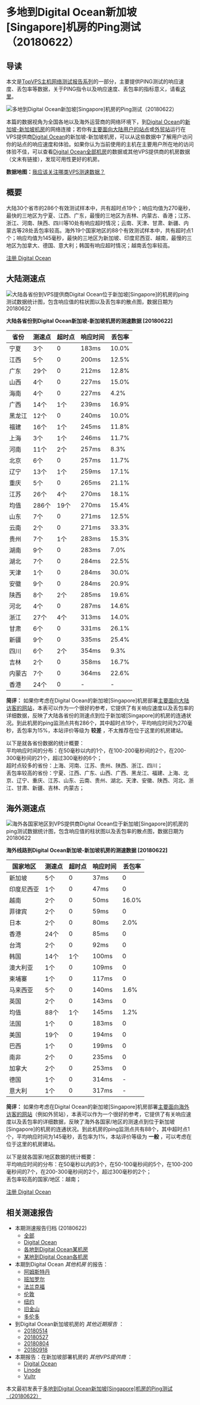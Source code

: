 #  多地到Digital Ocean新加坡[Singapore]机房的Ping测试（20180622） 

## 导读

本文是[TopVPS主机网络测试报告系列](https://vps123.top/pingtest)的一部分，主要提供PING测试的响应速度、丢包率等数据，关于PING指令以及响应速度、丢包率的指标意义，请看[这里](https://vps123.top/what-is-ping.html)。

![多地到Digital Ocean新加坡\[Singapore\]机房的Ping测试（20180622）](/images/thumbnails/to_do_Singapore.png)

本篇的数据视角为全国各地以及海外运营商的网络环境下，到[Digital Ocean](https://vps123.top/go/do)的[新加坡-新加坡机房](https://vps123.top/digitalocean-facilities.html#singapore)的网络连接；若你有[主要面向大陆用户的站点](https://vps123.top/website-for-mainland-users.html)或[外贸站](https://vps123.top/website-for-internation-trade.html)运行在VPS提供商[Digital Ocean](https://vps123.top/go/do)的新加坡-新加坡机房，可以从这些数据中了解用户访问你的站点的响应速度和体验。如果你认为当前使用的主机在主要用户所在地的访问体验不佳，可以查看[Digital Ocean全部机房](/digitalocean/isp/china/20180622-digitalocean-isp-china.md)的数据或其他VPS提供商的机房数据（文末有链接），发现可用性更好的机房。

**数据地图：**[我应该关注哪类VPS测速数据？](https://vps123.top/find-pingtest-data-you-need.html)

## 概要

大陆30个省市的286个有效测试样本中，共有超时点19个；响应均值为270毫秒，最快的三地区为宁夏、江西、广东，最慢的三地区为吉林、内蒙古、香港；江苏、浙江、河南、陕西、四川等10处有响应超时情况；云南、天津、甘肃、新疆、内蒙古等28处丢包率较高。海外19个国家地区的88个有效测试样本中，共有超时点1个；响应均值为145毫秒，最快的三地区为新加坡、印度尼西亚、越南，最慢的三地区为加拿大、德国、意大利；韩国有响应超时情况；越南丢包率较高。

[注册 Digital Ocean](https://vps123.top/go/do/_btn1)

## 大陆测速点

![大陆各省份到VPS提供商Digital Ocean位于新加坡\[Singapore\]的机房的ping测试数据统计图，包含响应值的柱状图以及丢包率的散点图，数据日期为20180622](/images/pingtests/do_20180622/plot_idc_do_singapore-singapore_20180622_mainland.png)

**大陆各省份到Digital Ocean新加坡-新加坡机房的测速数据 [20180622]**

省份 | 测速点 | 超时点 | 响应时间 | 丢包率  
---|---|---|---|---  
宁夏 | 3个 | 0 | 183ms | 10.0%  
江西 | 5个 | 0 | 200ms | 12.5%  
广东 | 29个 | 0 | 212ms | 12.8%  
山西 | 4个 | 0 | 227ms | 15.0%  
海南 | 4个 | 0 | 227ms | 4.2%  
广西 | 14个 | 1个 | 239ms | 16.9%  
黑龙江 | 12个 | 0 | 240ms | 10.0%  
福建 | 16个 | 1个 | 245ms | 11.8%  
上海 | 3个 | 1个 | 246ms | 11.7%  
河南 | 11个 | 2个 | 257ms | 8.3%  
北京 | 6个 | 0 | 257ms | 11.7%  
辽宁 | 13个 | 1个 | 259ms | 17.1%  
重庆 | 5个 | 0 | 265ms | 21.1%  
江苏 | 26个 | 4个 | 270ms | 18.1%  
均值 | 286个 | 19个 | 270ms | 15.4%  
山东 | 7个 | 0 | 271ms | 12.5%  
云南 | 2个 | 0 | 271ms | 33.3%  
贵州 | 7个 | 1个 | 283ms | 15.3%  
湖南 | 9个 | 0 | 283ms | 7.0%  
湖北 | 7个 | 0 | 284ms | 22.5%  
天津 | 1个 | 0 | 284ms | 30.0%  
安徽 | 9个 | 0 | 284ms | 20.9%  
陕西 | 8个 | 2个 | 285ms | 19.6%  
河北 | 4个 | 0 | 287ms | 14.6%  
浙江 | 27个 | 4个 | 313ms | 14.0%  
甘肃 | 6个 | 0 | 331ms | 26.1%  
新疆 | 9个 | 0 | 335ms | 25.4%  
四川 | 6个 | 2个 | 354ms | 9.3%  
吉林 | 2个 | 0 | 358ms | 16.7%  
内蒙古 | 7个 | 0 | 364ms | 22.6%  
香港 | 24个 | 0 | - | -  
  
**简评：** 如果你考虑在Digital Ocean的新加坡[Singapore]机房部署[主要面向大陆访客的网站](website-for-mainland-users.html)，本表可以作为一个很好的参考，它提供了有关响应速度以及丢包率的详细数据，反映了大陆各省份的测速点到位于新加坡[Singapore]的机房的连通状况。到此机房的ping监测点共有286个，其中超时点19个，平均响应时间为270毫秒，丢包率为15%，本站评价等级为 **较差** ，不太推荐在位于这里的机房建站。

以下是就各省份数据的统计概要：  
平均响应时间的分布：在50毫秒以内的1个，在100-200毫秒间的2个，在200-300毫秒间的21个，超过300毫秒的6个；  
超时点较多的省份：上海、河南、江苏、贵州、陕西、浙江、四川；  
丢包率较高的省份：宁夏、江西、广东、山西、广西、黑龙江、福建、上海、北京、辽宁、重庆、江苏、山东、云南、贵州、湖北、天津、安徽、陕西、河北、浙江、甘肃、新疆、吉林、内蒙古；

## 海外测速点

![海外各国家地区到VPS提供商Digital Ocean位于新加坡\[Singapore\]的机房的ping测试数据统计图，包含响应值的柱状图以及丢包率的散点图，数据日期为20180622](/images/pingtests/do_20180622/plot_idc_do_singapore-singapore_20180622_overseas.png)

**海外线路到Digital Ocean新加坡-新加坡机房的测速数据 [20180622]**

国家地区 | 测速点 | 超时点 | 响应时间 | 丢包率  
---|---|---|---|---  
新加坡 | 5个 | 0 | 37ms | 0  
印度尼西亚 | 1个 | 0 | 47ms | 0  
越南 | 2个 | 0 | 50ms | 16.0%  
菲律宾 | 2个 | 0 | 59ms | 0  
日本 | 2个 | 0 | 80ms | 2.0%  
香港 | 24个 | 0 | 85ms | 0  
台湾 | 2个 | 0 | 92ms | 0  
韩国 | 14个 | 1个 | 100ms | 0  
澳大利亚 | 1个 | 0 | 109ms | 0  
柬埔寨 | 1个 | 0 | 117ms | 0  
马来西亚 | 5个 | 0 | 140ms | 1.6%  
英国 | 2个 | 0 | 143ms | 0  
均值 | 88个 | 1个 | 145ms | 1.2%  
法国 | 1个 | 0 | 183ms | 0  
美国 | 19个 | 0 | 194ms | 0  
巴西 | 1个 | 0 | 199ms | 0  
南非 | 2个 | 0 | 235ms | 0  
加拿大 | 2个 | 0 | 253ms | 0  
德国 | 1个 | 0 | 314ms | -  
意大利 | 1个 | 0 | 317ms | -  
  
**简评：** 如果你考虑在Digital Ocean的新加坡[Singapore]机房部署[主要面向海外访客的网站](https://vps123.top/website-for-internation-trade.html)（例如外贸站），本表可以作为一个很好的参考，它提供了有关响应速度以及丢包率的详细数据，反映了海外各国家/地区的测速点到位于新加坡[Singapore]的机房的连通状况。到此机房的ping监测点共有88个，其中超时点1个，平均响应时间为145毫秒，丢包率为1%，本站评价等级为 **一般** ，可以考虑在位于这里的机房建站。

以下是就各国家/地区数据的统计概要：  
平均响应时间的分布：在50毫秒以内的3个，在50-100毫秒间的5个，在100-200毫秒间的7个，在200-300毫秒间的2个，超过300毫秒的2个；  
丢包率较高的国家/地区：越南；

[注册 Digital Ocean](https://vps123.top/go/do/_btn2)

## 相关测速报告

  * 本期测速报告归档 (20180622) 
    * [全部](https://vps123.top/pingtests/20180622 "本期各VPS提供商全部测速报告")
    * [Digital Ocean](https://vps123.top/pingtests/idc-digitalocean/20180622 "本期Digital Ocean的全部测速报告")
    * [各地到Digital Ocean某机房](https://vps123.top/pingtests/idc-digitalocean/isp-global/20180622 "以Digital Ocean某机房为关注对象的视角，横向比较大陆各省份、海外各国家地区")
    * [某地到Digital Ocean各机房](https://vps123.top/pingtests/idc-digitalocean/facility-all/20180622 "以大陆某省份为关注对象的视角，横向比较Digital Ocean各机房")
  * 本期到Digital Ocean _其他机房_ 的报告： 
    * [阿姆斯特丹](/digitalocean/idc/amsterdam/20180622-digitalocean-idc-amsterdam.md "多地到Digital Ocean阿姆斯特丹机房的Ping测试 20180622")
    * [班加罗尔](/digitalocean/idc/bangalore/20180622-digitalocean-idc-bangalore.md "多地到Digital Ocean班加罗尔机房的Ping测试 20180622")
    * [法兰克福](/digitalocean/idc/frankfurt/20180622-digitalocean-idc-frankfurt.md "多地到Digital Ocean法兰克福机房的Ping测试 20180622")
    * [伦敦](/digitalocean/idc/london/20180622-digitalocean-idc-london.md "多地到Digital Ocean伦敦机房的Ping测试 20180622")
    * [纽约](/digitalocean/idc/newyork/20180622-digitalocean-idc-newyork.md "多地到Digital Ocean纽约机房的Ping测试 20180622")
    * [旧金山](/digitalocean/idc/sanfrancisco/20180622-digitalocean-idc-sanfrancisco.md "多地到Digital Ocean旧金山机房的Ping测试 20180622")
    * [多伦多](/digitalocean/idc/toronto/20180622-digitalocean-idc-toronto.md "多地到Digital Ocean多伦多机房的Ping测试 20180622")
  * 到Digital Ocean新加坡机房的 _其他近期报告_ ： 
    * [20180514](/digitalocean/idc/singapore/20180514-digitalocean-idc-singapore.md "多地到Digital Ocean新加坡机房的Ping测试 20180514")
    * [20180527](/digitalocean/idc/singapore/20180527-digitalocean-idc-singapore.md "多地到Digital Ocean新加坡机房的Ping测试 20180527")
    * [20180804](/digitalocean/idc/singapore/20180804-digitalocean-idc-singapore.md "多地到Digital Ocean新加坡机房的Ping测试 20180804")
    * [20180918](/digitalocean/idc/singapore/20180918-digitalocean-idc-singapore.md "多地到Digital Ocean新加坡机房的Ping测试 20180918")
  * 本期报告：在新加坡部署机房的 _其他VPS提供商_ ： 
    * [Digital Ocean](do/idc/singapore/20180622-do-idc-singapore.md "多地到Digital Ocean新加坡机房的Ping测试 20180622")
    * [Linode](/linode/idc/singapore/20180622-linode-idc-singapore.md "多地到Linode新加坡机房的Ping测试 20180622")
    * [Vultr](/vultr/idc/singapore/20180622-vultr-idc-singapore.md "多地到Vultr新加坡机房的Ping测试 20180622")



本文最初发表于[多地到Digital Ocean新加坡[Singapore]机房的Ping测试（20180622）](https://vps123.top/pingtest/20180622-digitalocean-idc-singapore.html)

